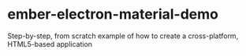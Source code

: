 # ember-electron-material-demo
Step-by-step, from scratch example of how to create a cross-platform, HTML5-based application
